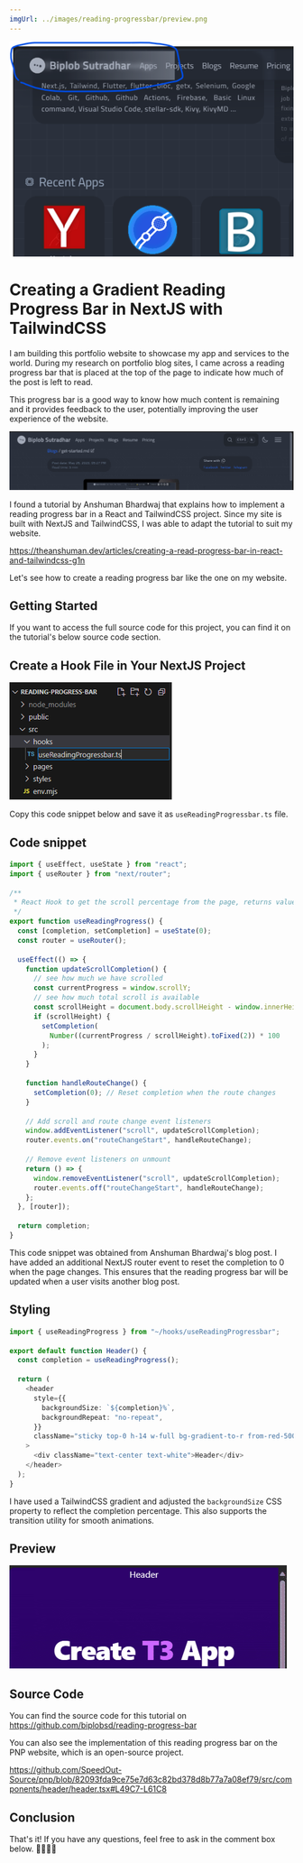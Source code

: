 ```yaml
---
imgUrl: ../images/reading-progressbar/preview.png
---
```


![preview-reading-progressbar](../images/reading-progressbar/previewPointing.png)

# Creating a Gradient Reading Progress Bar in NextJS with TailwindCSS

I am building this portfolio website to showcase my app and services to the world. During my research on portfolio blog sites, I came across a reading progress bar that is placed at the top of the page to indicate how much of the post is left to read.

This progress bar is a good way to know how much content is remaining and it provides feedback to the user, potentially improving the user experience of the website.

![gif-preview-progressbar](../images/reading-progressbar/reading_progress_bar.gif)

I found a tutorial by Anshuman Bhardwaj that explains how to implement a reading progress bar in a React and TailwindCSS project. Since my site is built with NextJS and TailwindCSS, I was able to adapt the tutorial to suit my website.

https://theanshuman.dev/articles/creating-a-read-progress-bar-in-react-and-tailwindcss-g1n

Let's see how to create a reading progress bar like the one on my website.

## Getting Started

If you want to access the full source code for this project, you can find it on the tutorial's below source code section.

## Create a Hook File in Your NextJS Project

![useReadingProgressbar.ts](../images/reading-progressbar/useReadingProgressbar.png)

Copy this code snippet below and save it as `useReadingProgressbar.ts` file.

## Code snippet

```typescript
import { useEffect, useState } from "react";
import { useRouter } from "next/router";

/**
 * React Hook to get the scroll percentage from the page, returns value from 0 to 100
 */
export function useReadingProgress() {
  const [completion, setCompletion] = useState(0);
  const router = useRouter();

  useEffect(() => {
    function updateScrollCompletion() {
      // see how much we have scrolled
      const currentProgress = window.scrollY;
      // see how much total scroll is available
      const scrollHeight = document.body.scrollHeight - window.innerHeight;
      if (scrollHeight) {
        setCompletion(
          Number((currentProgress / scrollHeight).toFixed(2)) * 100
        );
      }
    }

    function handleRouteChange() {
      setCompletion(0); // Reset completion when the route changes
    }

    // Add scroll and route change event listeners
    window.addEventListener("scroll", updateScrollCompletion);
    router.events.on("routeChangeStart", handleRouteChange);

    // Remove event listeners on unmount
    return () => {
      window.removeEventListener("scroll", updateScrollCompletion);
      router.events.off("routeChangeStart", handleRouteChange);
    };
  }, [router]);

  return completion;
}
```

This code snippet was obtained from Anshuman Bhardwaj's blog post. I have added an additional NextJS router event to reset the completion to 0 when the page changes. This ensures that the reading progress bar will be updated when a user visits another blog post.

## Styling

```typescript
import { useReadingProgress } from "~/hooks/useReadingProgressbar";

export default function Header() {
  const completion = useReadingProgress();

  return (
    <header
      style={{
        backgroundSize: `${completion}%`,
        backgroundRepeat: "no-repeat",
      }}
      className="sticky top-0 h-14 w-full bg-gradient-to-r from-red-500/30 from-30% to-blue-500/50 to-100% backdrop-blur-sm transition-all duration-500 ease-in-out "
    >
      <div className="text-center text-white">Header</div>
    </header>
  );
}
```

I have used a TailwindCSS gradient and adjusted the `backgroundSize` CSS property to reflect the completion percentage. This also supports the transition utility for smooth animations.

## Preview

![Preview tutorial project](../images/reading-progressbar/source-code-project-preview.gif)

## Source Code

You can find the source code for this tutorial on https://github.com/biplobsd/reading-progress-bar

You can also see the implementation of this reading progress bar on the PNP website, which is an open-source project.

https://github.com/SpeedOut-Source/pnp/blob/82093fda9ce75e7d63c82bd378d8b77a7a08ef79/src/components/header/header.tsx#L49C7-L61C8

## Conclusion

That's it! If you have any questions, feel free to ask in the comment box below.
🚀🚀🚀🚀
